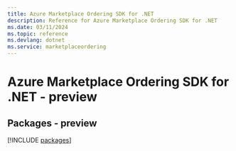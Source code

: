 ```yaml
---
title: Azure Marketplace Ordering SDK for .NET
description: Reference for Azure Marketplace Ordering SDK for .NET
ms.date: 03/11/2024
ms.topic: reference
ms.devlang: dotnet
ms.service: marketplaceordering
---
```

# Azure Marketplace Ordering SDK for .NET - preview
## Packages - preview
[!INCLUDE [packages](marketplace-ordering-index.md)]